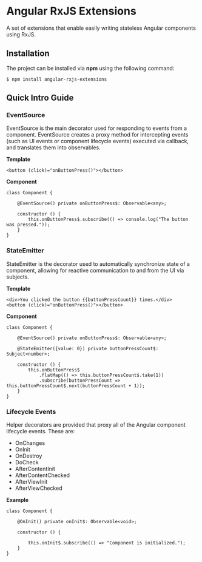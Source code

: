 Angular RxJS Extensions
=======================
A set of extensions that enable easily writing stateless Angular components using RxJS.

## Installation
The project can be installed via **npm** using the following command:
```
$ npm install angular-rxjs-extensions
```

## Quick Intro Guide
### EventSource
EventSource is the main decorator used for responding to events from a component. EventSource creates a proxy method for intercepting events (such as UI events or component lifecycle events) executed via callback, and translates them into observables.

**Template**
```
<button (click)="onButtonPress()"></button>
```

**Component**
```
class Component {

    @EventSource() private onButtonPress$: Observable<any>;

    constructor () {
        this.onButtonPress$.subscribe(() => console.log("The button was pressed."));
    }
}
```

### StateEmitter
StateEmitter is the decorator used to automatically synchronize state of a component, allowing for reactive communication to and from the UI via subjects.

**Template**
```
<div>You clicked the button {{buttonPressCount}} times.</div>
<button (click)="onButtonPress()"></button>
```
**Component**
```
class Component {

    @EventSource() private onButtonPress$: Observable<any>;

    @StateEmitter({value: 0}) private buttonPressCount$: Subject<number>;

    constructor () {
        this.onButtonPress$
            .flatMap(() => this.buttonPressCount$.take(1))
            .subscribe(buttonPressCount => this.buttonPressCount$.next(buttonPressCount + 1));
    }
}
```

### Lifecycle Events
Helper decorators are provided that proxy all of the Angular component lifecycle events. These are:

* OnChanges
* OnInit
* OnDestroy
* DoCheck
* AfterContentInit
* AfterContentChecked
* AfterViewInit
* AfterViewChecked

**Example**
```
class Component {

    @OnInit() private onInit$: Observable<void>;

    constructor () {

        this.onInit$.subscribe(() => "Component is initialized.");
    }
}
```